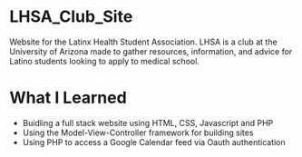 # LHSA_Club_Site
Website for the Latinx Health Student Association. LHSA is a club at the University of Arizona made to gather resources, information, and advice for Latino students looking to apply to medical school.


# What I Learned

- Buidling a full stack website using HTML, CSS, Javascript and PHP
- Using the Model-View-Controller framework for building sites
- Using PHP to access a Google Calendar feed via Oauth authentication
